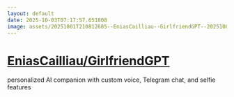 ```yaml
---
layout: default
date: 2025-10-03T07:17:57.651808
image: assets/20251001T210812685--EniasCailliau--GirlfriendGPT--20251001T211825822--cropped.png
---
```


# [EniasCailliau/GirlfriendGPT](https://github.com/EniasCailliau/GirlfriendGPT)

personalized AI companion with custom voice, Telegram chat, and selfie features
